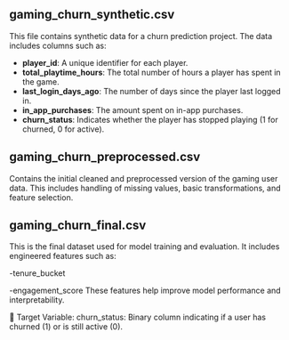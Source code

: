## gaming_churn_synthetic.csv
This file contains synthetic data for a churn prediction project. The data includes columns such as:
- **player_id**: A unique identifier for each player.
- **total_playtime_hours**: The total number of hours a player has spent in the game.
- **last_login_days_ago**: The number of days since the player last logged in.
- **in_app_purchases**: The amount spent on in-app purchases.
- **churn_status**: Indicates whether the player has stopped playing (1 for churned, 0 for active).

## gaming_churn_preprocessed.csv
Contains the initial cleaned and preprocessed version of the gaming user data. This includes handling of missing values, basic transformations, and feature selection.

## gaming_churn_final.csv
This is the final dataset used for model training and evaluation. It includes engineered features such as:

-tenure_bucket

-engagement_score
These features help improve model performance and interpretability.

🧩 Target Variable:
churn_status:
Binary column indicating if a user has churned (1) or is still active (0).
